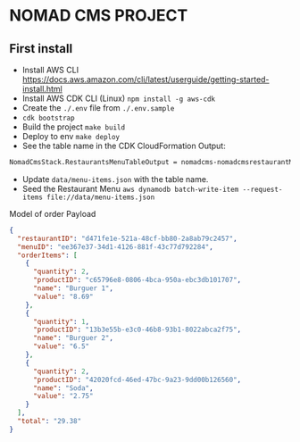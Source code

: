 # NOMAD CMS PROJECT

## First install

- Install AWS CLI <https://docs.aws.amazon.com/cli/latest/userguide/getting-started-install.html>
- Install AWS CDK CLI (Linux) `npm install -g aws-cdk`
- Create the `./.env` file from `./.env.sample`
- `cdk bootstrap`
- Build the project `make build`
- Deploy to env `make deploy`
- See the table name in the CDK CloudFormation Output:

```bash
NomadCmsStack.RestaurantsMenuTableOutput = nomadcms-nomadcmsrestaurantMenuTableC16A7176-1U0ESG9QMO01B
```

- Update `data/menu-items.json` with the table name.
- Seed the Restaurant Menu `aws dynamodb batch-write-item --request-items file://data/menu-items.json`

Model of order Payload

```JSON
{
  "restaurantID": "d471fe1e-521a-48cf-bb80-2a8ab79c2457",
  "menuID": "ee367e37-34d1-4126-881f-43c77d792284",
  "orderItems": [
    {
      "quantity": 2,
      "productID": "c65796e8-0806-4bca-950a-ebc3db101707",
      "name": "Burguer 1",
      "value": "8.69"
    },
    {
      "quantity": 1,
      "productID": "13b3e55b-e3c0-46b8-93b1-8022abca2f75",
      "name": "Burguer 2",
      "value": "6.5"
    },
    {
      "quantity": 2,
      "productID": "42020fcd-46ed-47bc-9a23-9dd00b126560",
      "name": "Soda",
      "value": "2.75"
    }
  ],
  "total": "29.38"
}
```
